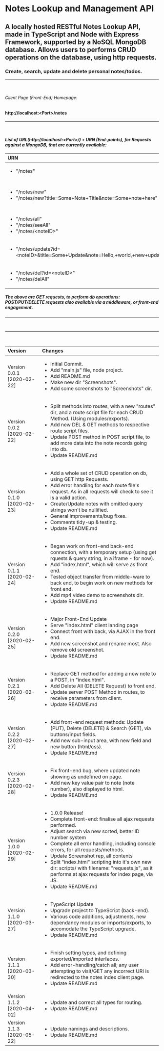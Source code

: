 # Notes Lookup and Management API

## A locally hosted RESTful Notes Lookup API, made in TypeScript and Node with Express Framework, supported by a NoSQL MongoDB database. Allows users to performs CRUD operations on the database, using http requests.

### Create, search, update and delete personal notes/todos.

***
<br>

###### Client Page (Front-End) Homepage: <br>
#### <b>http://localhost:<Port\>/notes</b>

***
<br><i>

#### List of URL(http://localhost:<Port\>/) + URN (End-points), for Requests against a MongoDB, that are currently available:
| URN | Action on DB | Full URI (Using some port, e.g. "8080") |
|:---|:---|:---|
| <ul><li>"/notes"</li></ul> | <b><u>HOME/CLIENT PAGE</u></b> | <ul><li>"http://localhost:8080/notes"</li></ul> |
| <ul><li>"/notes/new"</li><li>"/notes/new?title=Some+Note+Title&note=Some+note+here"</li></ul> | <b><u>CREATE</u></b> | <ul><li>"http://localhost:8080/notes/new"</li><li>"http://localhost:8080/notes/new?title=Some+Note+Title&note=Some+note+here"</li></ul> |
| <ul><li>"/notes/all"</li><li>"/notes/seeAll"</li><li>"/notes/<noteID\>"</li></ul> | <b><u>READ</u></b> | <ul><li>"http://localhost:8080/notes/all"</li><li>"http://localhost:8080/notes/seeAll"</li><li>"http://localhost:8080/notes/<noteID\>"</li></ul> |
| <ul><li>"/notes/update?id=<noteID\>&title=Some+Update&note=Hello,+world,+new+update"</li></ul> | <b><u>UPDATE</u></b> | <ul><li>"http://localhost:8080/notes/update?id=<noteID\>&title=Some+Update&note=Hello,+world,+new+update"</li></ul> |
| <ul><li>"/notes/del?id=<noteID\>"</li><li>"/notes/delAll"</li></ul> | <b><u>DELETE</u></b> | <ul><li>"http://localhost:8080/notes/del?id=<noteID\>"</li><li>"http://localhost:8080/notes/delAll"</li></ul> |
##### The above are GET requests, to perform db operations: POST/PUT/DELETE requests also available via a middleware, or front-end engagement.


***

<br>

***

<br>

|Version| Changes|
|:---|:---|
|Version 0.0.1 [2020-02-22]|<ul><li>Initial Commit.</li><li>Add "main.js" file, node project.</li><li>Add README.md</li><li>Make new dir "Screenshots".</li><li>Add some screenshots to "Screenshots" dir.</li></ul>|
|Version 0.0.2 [2020-02-22]|<ul><li>Split methods into routes, with a new "routes" dir, and a route script file for each CRUD Method. (Using modules/exports).</li><li>Add new DEL & GET methods to respective route script files.</li><li>Update POST method in POST script file, to add more data into the note records going into db.</li><li>Update README.md</li></ul>|
|Version 0.1.0 [2020-02-23]|<ul><li>Add a whole set of CRUD operation on db, using GET http Requests.</li><li>Add error handling for each route file's request. As in all requests will check to see it is a valid action.</li><li>Create/Update notes with omitted query strings won't be nullified.</li><li>General improvements/bug fixes.</li><li>Comments tidy-up & testing.</li><li>Update README.md</li></ul>|
|Version 0.1.1 [2020-02-24]|<ul><li>Began work on front-end back-end connection, with a temporary setup (using get rquests & query string, in a iframe - for now).</li><li>Add "index.html", which will serve as front end.</li><li>Tested object transfer from middle-ware to back end, to begin work on new methods for front end.</li><li>Add mp4 video demo to screenshots dir.</li><li>Update README.md</li></ul>|
|Version 0.2.0 [2020-02-25]|<ul><li>Major Front-End Update</li><li>Serve "index.html" client landing page</li><li>Connect front with back, via AJAX in the front end.</li><li>Add new screenshot and rename most. Also remove old screenshot.</li><li>Update README.md</li></ul>|
|Version 0.2.1 [2020-02-26]|<ul><li>Replace GET method for adding a new note to a POST, in "index.html".</li><li>Add Delete All (DELETE Request) to front end.</li><li>Update server POST Method in routes, to receive parameters from client.</li><li>Update README.md</li></ul>|
|Version 0.2.2 [2020-02-27]|<ul><li>Add front-end request methods: Update (PUT), Delete (DELETE) & Search (GET), via buttons/input fields.</li><li>Add new sub-input area, with new field and new button (html/css).</li><li>Update README.md</li></ul>|
|Version 0.2.3 [2020-02-28]|<ul><li>Fix front-end bug, where updated note showing as undefined on page.</li><li>Add new key value pair to note (note number), also displayed to html.</li><li>Update README.md</li></ul>|
|Version 1.0.0 [2020-02-29]|<ul><li>1.0.0 Release!</li><li>Complete front-end: finalise all ajax requests performed.</li><li>Adjust search via new sorted, better ID number system</li><li>Complete all error handling, including console errors, for all requests/methods.</li><li>Update Screenshot rep, all contents</li><li>Split "index.html" scripting into it's own new dir: scripts/ with filename: "requests.js", as it performs at ajax requests for index page, via JS.</li><li>Update README.md</li></ul>|
|Version 1.1.0 [2020-03-27]|<ul><li>TypeScript Update</li><li>Upgrade project to TypeScript (back-end).</li><li>Various code additions, adjustments, new dependancy modules or imports/exports, to accomodate the TypeScript upgrade.</li><li>Update README.md</li></ul>|
|Version 1.1.1 [2020-03-30]|<ul><li>Finish setting types, and defining exported/imported interfaces.</li><li>Add error-handling/catch all; any user attempting to visit/GET any incorrect URI is redirected to the notes index client page.</li><li>Update README.md</li></ul>|
|Version 1.1.2 [2020-04-02]|<ul><li>Update and correct all types for routing.</li><li>Update README.md</li></ul>|
|Version 1.1.3 [2020-05-22]|<ul><li>Update namings and descriptions.</li><li>Update README.md</li></ul>|